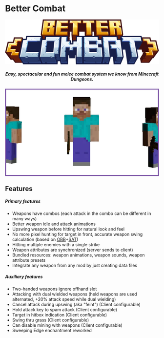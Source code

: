 # <b>Better Combat</b>


<p align="center">
<img src="/images/Mod pictures/better-combat-banner.png" alt="Better Combat Banner" style="padding: 0px; margin: 0px;" width="800">
</p>

<h5 align="center">Easy, spectacular and fun melee combat system we know from Minecraft Dungeons.</h5>

<div style="display: flex; justify-content: center;">
<div style="border: 3px solid  #7f58a7; display: flex; justify-content: center; max-width: 800px; overflow: hidden;">
<img src="/images/Mod pictures/bettercombatgif1.webp" alt="Better Combat Animation 1">
<img src="/images/Mod pictures/bettercombatgif.webp" alt="Better Combat Animation 2">
<img src="/images/Mod pictures/bettercombatgif2.webp" alt="Better Combat Animation 3">
</div>
</div>

## Features

##### Primary features
- Weapons have combos (each attack in the combo can be different in many ways)
- Better weapon idle and attack animations
- Upswing weapon before hitting for natural look and feel
- No more pixel hunting for target in front, accurate weapon swing calculation (based on [OBB](https://www.sciencedirect.com/topics/computer-science/oriented-bounding-box)+[SAT](https://en.wikipedia.org/wiki/Hyperplane_separation_theorem))
- Hitting multiple enemies with a single strike
- Weapon attributes are synchronized (server sends to client)
- Bundled resources: weapon animations, weapon sounds, weapon attribute presets
- Integrate any weapon from any mod by just creating data files

##### Auxiliary features
- Two-handed weapons ignore offhand slot
- Attacking with dual wielded weapons (held weapons are used alternated, +20% attack speed while dual wielding)
- Cancel attack during upswing (aka "feint") (Client configurable)
- Hold attack key to spam attack (Client configurable)
- Target in hitbox indication (Client configurable)
- Swing thru grass (Client configurable)
- Can disable mining with weapons (Client configurable)
- Sweeping Edge enchantment reworked 